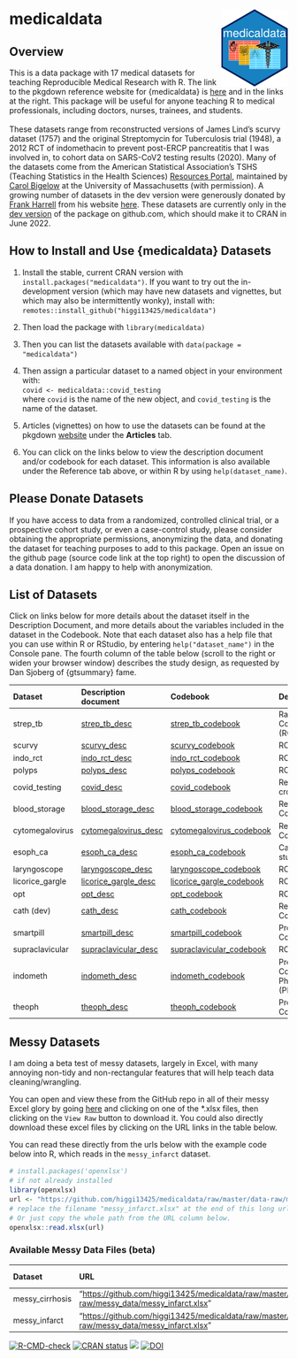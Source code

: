 
<!-- README.md is generated from README.Rmd. Please edit that file -->

# medicaldata <a href="https://higgi13425.github.io/medicaldata/"><img src="man/figures/logo.png" align="right" height="139" /></a>

## Overview

This is a data package with 17 medical datasets for teaching
Reproducible Medical Research with R. The link to the pkgdown reference
website for {medicaldata} is
[here](https://higgi13425.github.io/medicaldata/) and in the links at
the right. This package will be useful for anyone teaching R to medical
professionals, including doctors, nurses, trainees, and students. <br>
<br> These datasets range from reconstructed versions of James Lind’s
scurvy dataset (1757) and the original Streptomycin for Tuberculosis
trial (1948), a 2012 RCT of indomethacin to prevent post-ERCP
pancreatitis that I was involved in, to cohort data on SARS-CoV2 testing
results (2020). Many of the datasets come from the American Statistical
Association’s TSHS (Teaching Statistics in the Health Sciences)
[Resources Portal](https://www.causeweb.org/tshs/category/dataset/),
maintained by [Carol
Bigelow](https://www.umass.edu/sphhs/person/carol-bigelow) at the
University of Massachusetts (with permission). A growing number of
datasets in the dev version were generously donated by [Frank
Harrell](https://www.fharrell.com) from his website
[here](https://hbiostat.org/data/). These datasets are currently only in
the [dev version](https://github.com/higgi13425/medicaldata/) of the
package on github.com, which should make it to CRAN in June 2022.

## How to Install and Use {medicaldata} Datasets

1.  Install the stable, current CRAN version with
    `install.packages("medicaldata")`. If you want to try out the
    in-development version (which may have new datasets and vignettes,
    but which may also be intermittently wonky), install with:
    `remotes::install_github("higgi13425/medicaldata")`

2.  Then load the package with `library(medicaldata)`

3.  Then you can list the datasets available with
    `data(package = "medicaldata")`

4.  Then assign a particular dataset to a named object in your
    environment with: <br> `covid <- medicaldata::covid_testing` <br>
    where `covid` is the name of the new object, and `covid_testing` is
    the name of the dataset.<br>

5.  Articles (vignettes) on how to use the datasets can be found at the
    pkgdown [website](https://higgi13425.github.io/medicaldata/) under
    the **Articles** tab.

6.  You can click on the links below to view the description document
    and/or codebook for each dataset. This information is also available
    under the Reference tab above, or within R by using
    `help(dataset_name)`. <br>

## Please Donate Datasets

If you have access to data from a randomized, controlled clinical trial,
or a prospective cohort study, or even a case-control study, please
consider obtaining the appropriate permissions, anonymizing the data,
and donating the dataset for teaching purposes to add to this package.
Open an issue on the github page (source code link at the top right) to
open the discussion of a data donation. I am happy to help with
anonymization.

## List of Datasets

Click on links below for more details about the dataset itself in the
Description Document, and more details about the variables included in
the dataset in the Codebook. Note that each dataset also has a help file
that you can use within R or RStudio, by entering `help("dataset_name")`
in the Console pane. The fourth column of the table below (scroll to the
right or widen your browser window) describes the study design, as
requested by Dan Sjoberg of {gtsummary} fame.

| Dataset         | Description document                                                                                                                          | Codebook                                                                                                                                         | Design                                        |
|:----------------|:----------------------------------------------------------------------------------------------------------------------------------------------|:-------------------------------------------------------------------------------------------------------------------------------------------------|:----------------------------------------------|
| strep_tb        | [strep_tb_desc](https://htmlpreview.github.io/?https://github.com/higgi13425/medicaldata/blob/master/man/description_docs/strep_tb_desc.html) | [strep_tb_codebook](https://htmlpreview.github.io/?https://github.com/higgi13425/medicaldata/blob/master/man/codebooks/strep_tb_codebook.html)   | Randomized Controlled Trial (RCT)             |
| scurvy          | [scurvy_desc](https://htmlpreview.github.io/?https://github.com/higgi13425/medicaldata/blob/master/man/description_docs/scurvy_desc.html)     | [scurvy_codebook](https://htmlpreview.github.io/?https://github.com/higgi13425/medicaldata/blob/master/man/codebooks/scurvy_codebook.html)       | RCT                                           |
| indo_rct        | [indo_rct_desc](https://htmlpreview.github.io/?https://github.com/higgi13425/medicaldata/blob/master/man/description_docs/indo_rct_desc.html) | [indo_rct_codebook](https://htmlpreview.github.io/?https://github.com/higgi13425/medicaldata/blob/master/man/codebooks/indo_rct_codebook.html)   | RCT                                           |
| polyps          | [polyps_desc](https://htmlpreview.github.io/?https://github.com/higgi13425/medicaldata/blob/master/man/description_docs/polyps_desc.html)     | [polyps_codebook](https://htmlpreview.github.io/?https://github.com/higgi13425/medicaldata/blob/master/man/codebooks/polyps_codebook.html)       | RCT                                           |
| covid_testing   | [covid_desc](https://htmlpreview.github.io/?https://github.com/higgi13425/medicaldata/blob/master/man/description_docs/covid_desc.html)       | [covid_codebook](https://htmlpreview.github.io/?https://github.com/higgi13425/medicaldata/blob/master/man/codebooks/covid_testing_codebook.html) | Retrospective cross-sectional                 |
| blood_storage   | [blood_storage_desc](https://www.causeweb.org/tshs/datasets/Blood%20Storage%20Dataset%20Introduction.pdf)                                     | [blood_storage_codebook](https://www.causeweb.org/tshs/datasets/Blood%20Storage%20Data%20Dictionary.pdf)                                         | Retrospective Cohort Study                    |
| cytomegalovirus | [cytomegalovirus_desc](https://www.causeweb.org/tshs/datasets/Cytomegalovirus%20Dataset%20Introduction.pdf)                                   | [cytomegalovirus_codebook](https://www.causeweb.org/tshs/datasets/Cytomegalovirus%20Data%20Dictionary.pdf)                                       | Retrospective Cohort Study                    |
| esoph_ca        | [esoph_ca_desc](https://htmlpreview.github.io/?https://github.com/higgi13425/medicaldata/blob/master/man/description_docs/esoph_ca_desc.html) | [esoph_ca_codebook](https://htmlpreview.github.io/?https://github.com/higgi13425/medicaldata/blob/master/man/codebooks/esoph_ca_codebook.html)   | Case-control study                            |
| laryngoscope    | [laryngoscope_desc](https://www.causeweb.org/tshs/datasets/Laryngoscope%20Dataset%20Introduction.pdf)                                         | [laryngoscope_codebook](https://www.causeweb.org/tshs/datasets/Laryngoscope%20Data%20Dictionary.pdf)                                             | RCT                                           |
| licorice_gargle | [licorice_gargle_desc](https://www.causeweb.org/tshs/datasets/Licorice%20Gargle%20Dataset%20Introduction.pdf)                                 | [licorice_gargle_codebook](https://www.causeweb.org/tshs/datasets/Licorice%20Gargle%20Data%20Dictionary.pdf)                                     | RCT                                           |
| opt             | [opt_desc](https://www.causeweb.org/tshs/datasets/OPT_Dataset_Introduction.pdf)                                                               | [opt_codebook](https://www.causeweb.org/tshs/datasets/OPT_Data_Dictionary.pdf)                                                                   | RCT                                           |
| cath (dev)      | [cath_desc](https://htmlpreview.github.io/?https://github.com/higgi13425/medicaldata/blob/master/man/description_docs/cath_desc.html)         | [cath_codebook](https://htmlpreview.github.io/?https://github.com/higgi13425/medicaldata/blob/master/man/codebooks/cath_codebook.html)           | Retrospective Cohort Study                    |
| smartpill       | [smartpill_desc](https://www.causeweb.org/tshs/datasets/Smart%20Pill%20Dataset%20Introduction.pdf)                                            | [smartpill_codebook](https://www.causeweb.org/tshs/datasets/Smart%20Pill%20Data%20Dictionary.pdf)                                                | Prospective Cohort Study                      |
| supraclavicular | [supraclavicular_desc](https://www.causeweb.org/tshs/datasets/Supraclavicular%20Dataset%20Introduction.pdf)                                   | [supraclavicular_codebook](https://www.causeweb.org/tshs/datasets/Supraclavicular%20Data%20Dictionary.pdf)                                       | RCT                                           |
| indometh        | [indometh_desc](https://htmlpreview.github.io/?https://github.com/higgi13425/medicaldata/blob/master/man/description_docs/indometh_desc.html) | [indometh_codebook](https://htmlpreview.github.io/?https://github.com/higgi13425/medicaldata/blob/master/man/codebooks/indometh_codebook.html)   | Prospective Cohort Pharmacokinetic (PK) Study |
| theoph          | [theoph_desc](https://htmlpreview.github.io/?https://github.com/higgi13425/medicaldata/blob/master/man/description_docs/theoph_desc.html)     | [theoph_codebook](https://htmlpreview.github.io/?https://github.com/higgi13425/medicaldata/blob/master/man/codebooks/theoph_codebook.html)       | Prospective Cohort PK Study                   |

## Messy Datasets

I am doing a beta test of messy datasets, largely in Excel, with many
annoying non-tidy and non-rectangular features that will help teach data
cleaning/wrangling.

You can open and view these from the GitHub repo in all of their messy
Excel glory by going
[here](https://github.com/higgi13425/medicaldata/tree/master/data-raw/messy_data)
and clicking on one of the \*.xlsx files, then clicking on the
`View Raw` button to download it. You could also directly download these
excel files by clicking on the URL links in the table below.

You can read these directly from the urls below with the example code
below into R, which reads in the `messy_infarct` dataset.

``` r
# install.packages('openxlsx')
# if not already installed
library(openxlsx)
url <- "https://github.com/higgi13425/medicaldata/raw/master/data-raw/messy_data/messy_infarct.xlsx"
# replace the filename "messy_infarct.xlsx" at the end of this long url path with the filename that you want to load. 
# Or just copy the whole path from the URL column below.
openxlsx::read.xlsx(url)
```

### Available Messy Data Files (beta)

| Dataset         | URL                                                                                             | Type of Messiness |
|:----------------|:------------------------------------------------------------------------------------------------|:------------------|
| messy_cirrhosis | “<https://github.com/higgi13425/medicaldata/raw/master/data-raw/messy_data/messy_infarct.xlsx>” | Pivot Table       |
| messy_infarct   | “<https://github.com/higgi13425/medicaldata/raw/master/data-raw/messy_data/messy_infarct.xlsx>” | Pivot Table       |

<!-- badges: start -->

[![R-CMD-check](https://github.com/higgi13425/medicaldata/workflows/R-CMD-check/badge.svg)](https://github.com/higgi13425/medicaldata/actions)
[![CRAN
status](https://www.r-pkg.org/badges/version/medicaldata)](https://cran.r-project.org/package=medicaldata)
[![](https://cranlogs.r-pkg.org/badges/medicaldata)](https://cran.r-project.org/package=medicaldata)
[![DOI](https://zenodo.org/badge/385090155.svg)](https://zenodo.org/badge/latestdoi/385090155)
<!-- badges: end -->
